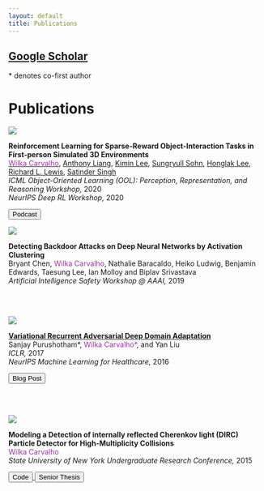 ```yaml
---
layout: default
title: Publications
---
```

## [Google Scholar](https://scholar.google.com/citations?user=tvJTXwoAAAAJ&hl=en)

<p>* denotes co-first author</p>

<!-- <h1>Preprints</h1>
<div class="publications">
</div>
 -->

<h1> Publications</h1>
<div class="publications">


<div class="row publication">
<div class="col-sm-3 center">
  <img class="pub-image responsive" src="{{ site.baseurl }}/files/publications/roma/toast-bread.png">
</div>
<div class="col-sm-7 center">
  <p>
  <strong>
    <!-- <a href="{{ site.baseurl }}/publications/roma">Reinforcement Learning for Sparse-Reward Object-Interaction Tasks in First-person Simulated 3D Environments</a> -->
    Reinforcement Learning for Sparse-Reward Object-Interaction Tasks in First-person Simulated 3D Environments
  </strong> 
  <br> 
  <a href="/"><span style="color: #9f30a5">Wilka Carvalho</span></a>,
  <a href="https://aliang8.github.io/">Anthony Liang</a>,
  <a href="https://sites.google.com/view/kiminlee">Kimin Lee</a>,
  <a href="https://sites.google.com/view/sungryull">Sungryull Sohn</a>,
  <a href="https://web.eecs.umich.edu/~honglak/">Honglak Lee</a>,
  <a href="http://www-personal.umich.edu/~rickl/">Richard L. Lewis</a>,
  <a href="https://web.eecs.umich.edu/~baveja/">Satinder Singh</a>
  <br>
  <em> ICML Object-Oriented Learning (OOL): Perception, Representation, and Reasoning Workshop, </em> 2020
  <br>
  <em> NeurIPS Deep RL Workshop, </em> 2020
  </p>
  <div class="row pub-links">
  <p>
    <!-- <a href="{{ site.baseurl }}/publications/roma">
    <button type = "button" class = "btn btn-primary">
    Project Page
    </button></a> -->
    <a href="https://twimlai.com/relational-object-centric-agents-for-completing-simulated-household-tasks-with-wilka-carvalho/">
    <button type = "button" class = "btn btn-primary">
    Podcast
    </button>
    </a>
  </p>
  </div>
</div>
</div>

<!-- AAAI Safety -->
<div class="row publication">
  <div class="col-sm-3 center">
    <img class="pub-image responsive" src="{{ site.baseurl }}/files/publications/icml_2018_thumbnail.png">
  </div>
  <div class="col-sm-7 center">
    <p>
    <strong>
      Detecting Backdoor Attacks on Deep Neural Networks by Activation Clustering
    </strong> 
    <br> 
    Bryant Chen, <span style="color: #9f30a5">Wilka Carvalho</span>, Nathalie Baracaldo, Heiko Ludwig, Benjamin Edwards, Taesung Lee, Ian Molloy and Biplav Srivastava
    <br>
    <em>
    Artificial Intelligence Safety Workshop @ AAAI,
    </em> 2019
    </p>
  </div>
</div>


<br><br>
<div class="row publication">
  <div class="col-sm-3 center">
    <img class="pub-image responsive" src="{{ site.baseurl }}/files/publications/iclr_2017/figures/vrada_tsne.png">
  </div>
  <div class="col-sm-7 center">
    <p>
    <strong>
      <a href="{{ site.baseurl }}/files/publications/iclr_2017/iclr2017_VADA.pdf">Variational Recurrent Adversarial Deep Domain Adaptation</a>
    </strong> 
    <br> 
    Sanjay Purushotham*, <span style="color: #9f30a5">Wilka Carvalho*</span>, and Yan Liu
    <br>
    <em>
      ICLR,
    </em> 2017 <br>
    <em>
      NeurIPS Machine Learning for Healthcare,
    </em> 2016
    </p>
    <div class="row pub-links">
      <p>
        <a href="{{ site.baseurl }}/research/2017/04/23/vrada/">
        <button type = "button" class = "btn btn-primary">
        Blog Post
        </button>
        </a>
      </p>
    </div>
  </div>
</div>

<!-- NIPS ML4HC -->
<!-- <div class="row publication">
  <div class="col-sm-3 center">
    <img class="pub-image responsive" src="{{ site.baseurl }}/files/publications/iclr_2017/figures/vrada.png">
  </div>
  <div class="col-sm-7 center">
    <p>
    <strong>
      <a href="{{ site.baseurl }}/files/nips_2016/VADA_main.pdf">Variational Adversarial Deep Domain Adaptation for Health Care Time Series Analysis</a>
    </strong>
    <br>
    Sanjay Purushotham*, <span style="color: #9f30a5">Wilka Carvalho*</span>, and Yan Liu<br>
    <em>
      Neural Information Processing Systems Workshop on Machine Learning for Healthcare (NerurIPS ML4HC),
    </em> 2016
    <br>
    <span style="color: red">Spotlight</span>
    </p>
  </div>
</div>

 -->
<!-- Stony Brook -->
<br><br>
<div class="row publication">
  <div class="col-sm-3 center">
    <img class="pub-image responsive" src="{{ site.baseurl }}/files/dirc/beams.jpg">
  </div>
  <div class="col-sm-7 center">
    <p>
    <strong>
      Modeling a Detection of internally reflected Cherenkov light (DIRC) Particle Detector for High-Multiplicity Collisions
    </strong>
    <br>
    <span style="color: #9f30a5">Wilka Carvalho</span>
    <br>
    <em>
      State University of New York Undergraduate Research Conference,
    </em> 2015
    </p>
    <div class="row pub-links">
      <p>
        <a href="https://github.com/wcarvalho/dirc-detector">
          <button type = "button" class = "btn btn-primary">
          Code
          </button>
        </a>
        <a href="{{ site.baseurl }}/files/dirc/final_thesis.pdf">
          <button type = "button" class = "btn btn-primary">
          Senior Thesis
          </button>
        </a>
      </p>
    </div>
  </div>
</div>


</div>

